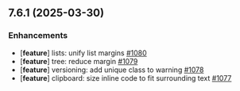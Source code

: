 ## 7.6.1 (2025-03-30)

### Enhancements

- [**feature**] lists: unify list margins [#1080](https://github.com/McShelby/hugo-theme-relearn/issues/1080)
- [**feature**] tree: reduce margin [#1079](https://github.com/McShelby/hugo-theme-relearn/issues/1079)
- [**feature**] versioning: add unique class to warning [#1078](https://github.com/McShelby/hugo-theme-relearn/issues/1078)
- [**feature**] clipboard: size inline code to fit surrounding text [#1077](https://github.com/McShelby/hugo-theme-relearn/issues/1077)
